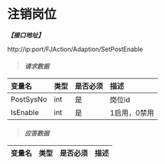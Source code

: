 # 注销岗位

_**【接口地址】**_

http://ip:port/FJAction/Adaption/SetPostEnable

> #### _请求数据_

| 变量名 | 类型 | 是否必须 | 描述 |
| :--- | :--- | :--- | :--- |
| PostSysNo | int | 是 | 岗位id |
| IsEnable | int | 是 | 1启用，0禁用 |


> #### _应答数据_

| 变量名 | 类型 | 是否必须 | 描述 |
| :--- | :--- | :--- | :--- |








